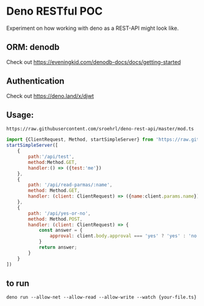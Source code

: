 # Deno RESTful POC

Experiment on how working with deno as a REST-API might look like.

## ORM: denodb
Check out https://eveningkid.com/denodb-docs/docs/getting-started

## Authentication
Check out https://deno.land/x/djwt

## Usage:
`https://raw.githubusercontent.com/sroehrl/deno-rest-api/master/mod.ts`
```javascript
import {ClientRequest, Method, startSimpleServer} from 'https://raw.githubusercontent.com/sroehrl/deno-rest-api/master/mod.ts';
startSimpleServer([
    {
        path:'/api/test',
        method:Method.GET,
        handler:() => ({test:'me'})
    },
    {
        path: '/api/read-parmas/:name',
        method: Method.GET,
        handler: (client: ClientRequest) => ({name:client.params.name})
    },
    {
        path: '/api/yes-or-no',
        method: Method.POST,
        handler: (client: ClientRequest) => {
            const answer = {
                approval: client.body.approval === 'yes' ? 'yes' : 'no'
            }
            return answer;
        }
    }
])
```

## to run
`deno run --allow-net --allow-read --allow-write --watch {your-file.ts}`
